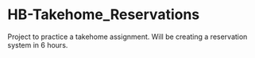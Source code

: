 # HB-Takehome_Reservations
Project to practice a takehome assignment. Will be creating a reservation system in 6 hours. 
